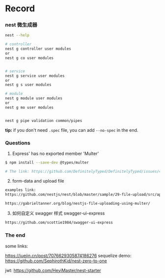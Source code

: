# Record

### nest 微生成器

```sh
nest --help

# controller
nest g controller user modules
or
nest g co user modules


# service
nest g service user modules
or
nest g s user modules

# module
nest g module user modules
or
nest g mo user modules


nest g pipe validation common/pipes
```

**tip:** if you don't need `.spec` file, you can add `--no-spec` in the end.

### Questions

1. Express' has no exported member 'Multer'

```sh
$ npm install --save-dev @types/multer

# The link: https://github.com/DefinitelyTyped/DefinitelyTyped/issues/47780
```

2. form-data and upload file

```sh
examples link:
https://github.com/nestjs/nest/blob/master/sample/29-file-upload/src/app.controller.ts

https://gabrieltanner.org/blog/nestjs-file-uploading-using-multer/

```

3. 如何自定义 swagger 样式 swagger-ui-express

```sh
https://github.com/scottie1984/swagger-ui-express
```

### The end

some links:

https://juejin.cn/post/7076629305874186276
sequelize demo:
https://github.com/SephirothKid/nest-zero-to-one

jwt:
https://github.com/HeyiMaster/nest-starter
